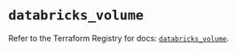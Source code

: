 # `databricks_volume`

Refer to the Terraform Registry for docs: [`databricks_volume`](https://registry.terraform.io/providers/databricks/databricks/1.36.2/docs/resources/volume).
